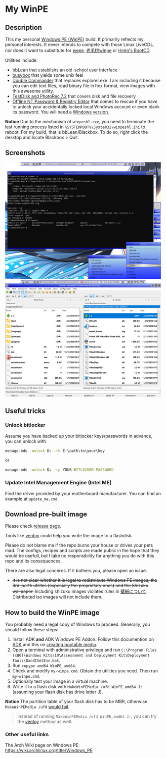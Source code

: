 # My WinPE

## Description

This my personal [Windows PE (WinPE)](https://docs.microsoft.com/en-us/windows-hardware/manufacture/desktop/winpe-intro) build. It primarily reflects my personal interests. It never intends to compete with those Linux LiveCDs, nor does it want to substitute for [wepe](https://www.wepe.com.cn),  [老毛桃winpe](https://www.laomaotao.net) or [Hiren's BootCD](https://www.hirensbootcd.org).

Utilities include:

* [bbLean](http://bb4win.sourceforge.net/bblean/) that establishs an old-school user interface
* [busybox](https://frippery.org/busybox/) that yields some unix feel
* [Double Commander](https://doublecmd.sourceforge.io/) that replaces explorer.exe. I am including it because you can edit text files, read binary file in hex format, view images with this awesome utility. <!-- * [DiskGenius](https://www.diskgenius.cn/) --> <!-- * [WinFR (Windows File Recovery)](https://aka.ms/winfrhelp) that recovers deleted files -->
* [TestDisk and PhotoRec 7.2](https://www.cgsecurity.org/) that covers disk and file recovery
* [Offline NT Password & Registry Editor](https://pogostick.net/~pnh/ntpasswd/) that comes to rescue if you have to unlock your accidentally locked local Windows account or even blank its password. You will need a [Windows version](https://github.com/y0umu/chntpw_mingw64).

**Notice** Due to the mechanism of `winpeshl.exe`, you need to terminate the last running process listed in `%SYSTEMROOT%\System32\winpeshl.ini` to reboot. For my build, that is bbLean/Blackbox. To do so, right click the desktop and locate Blackbox > Quit.

## Screenshots

![desktop](screenshots/desktop.png)![doublecmd](screenshots/doublecmd.png)

## Useful tricks

### Unlock bitlocker

Assume you have backed up your bitlocker keys/passwords in advance, you can unlock with

```cmd
manage-bde -unlock D: -rk E:\path\to\your\key
```

or

```cmd
manage-bde -unlock D: -rp YOUR-BITLOCKER-PASSWORD
```

### Update Intel Management Engine (Intel ME)
Find the driver provided by your motherboard manufacturer. You can find an example at `update_me.cmd`. 

## Download pre-built image

Please check [release page](https://github.com/y0umu/My-WinPE/releases).

Tools like [ventoy](https://www.ventoy.net) could help you write the image to a flashdisk.

Please do not blame me if the repo burns your house or drives your pets mad. The configs, recipes and scripts are made public in the hope that they would be usefull, but I take no responsibility for anything you do with this repo and its consequences.

There are also legal concerns. If it bothers you, please open an issue.

<!-- * Current build requires you to copy your `C:\Windows\System32\oledlg.dll` to the PE image. Probably not proper to redistribute. -->

* ~~It is not clear whether it is legal to redistribute Windows PE images, the 3rd-parth utilites (especially the proprietary ones) and the Shizuku wallpaper.~~ Including shizuku images violates rules in [壁紙について](https://suishoshizuku.com/wallpaper/). Distributed iso images will not include them.

## How to build the WinPE image

You probably need a legal copy of Windows to proceed. Generally, you should follow these steps:

1. Install ADK **and** ADK Windows PE Addon. Follow this documention on [ADK](https://docs.microsoft.com/en-us/windows-hardware/manufacture/desktop/winpe-create-usb-bootable-drive) and this on [creating bootable media](https://docs.microsoft.com/en-us/windows-hardware/manufacture/desktop/winpe-create-usb-bootable-drive).
2. Open a terminal with administrative privilege and run `C:\Program Files (x86)\Windows Kits\10\Assessment and Deployment Kit\Deployment Tools\DandISetEnv.bat`.
3. Run `copype amd64 WinPE_amd64`.
4. Check and modify `my-winpe.cmd`. Obtain the utilities you need. Then run `my-winpe.cmd`.
5. Optionally test your image in a virtual machine.
6. Write it to a flash disk with `MakeWinPEMedia /ufd WinPE_amd64 J:` (assuming your flash disk has drive letter J).

**Notice** The partition table of your flash disk has to be MBR, otherwise `MakeWinPEMedia /ufd` [would fail](https://docs.microsoft.com/en-us/answers/questions/249767/makewinpemedia-fails-for-me.html).

> Instead of running `MakeWinPEMedia /ufd WinPE_amd64 J:`, you can try the [ventoy](https://www.ventoy.net) method as well.

### Other useful links

The Arch Wiki page on Windows PE: https://wiki.archlinux.org/title/Windows_PE